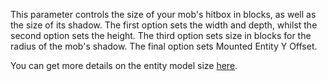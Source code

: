  This parameter controls the size of your mob's hitbox in blocks, as well as the size of its shadow. 
 The first option sets the width and depth, whilst the second option sets the height. 
 The third option sets size in blocks for the radius of the mob's shadow.
 The final option sets Mounted Entity Y Offset.
 
 You can get more details on the entity model size [here](https://mcreator.net/wiki/entity-model-sizes).

